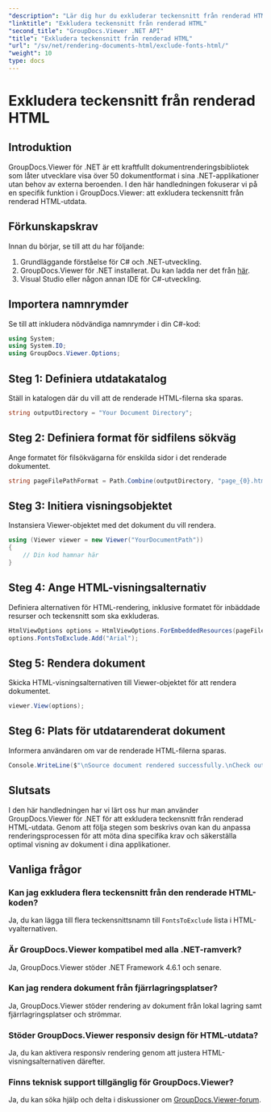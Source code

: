 ```yaml
---
"description": "Lär dig hur du exkluderar teckensnitt från renderad HTML med GroupDocs.Viewer för .NET. Följ den här steg-för-steg-guiden för sömlös dokumentvisning."
"linktitle": "Exkludera teckensnitt från renderad HTML"
"second_title": "GroupDocs.Viewer .NET API"
"title": "Exkludera teckensnitt från renderad HTML"
"url": "/sv/net/rendering-documents-html/exclude-fonts-html/"
"weight": 10
type: docs
---
```

# Exkludera teckensnitt från renderad HTML

## Introduktion
GroupDocs.Viewer för .NET är ett kraftfullt dokumentrenderingsbibliotek som låter utvecklare visa över 50 dokumentformat i sina .NET-applikationer utan behov av externa beroenden. I den här handledningen fokuserar vi på en specifik funktion i GroupDocs.Viewer: att exkludera teckensnitt från renderad HTML-utdata. 
## Förkunskapskrav
Innan du börjar, se till att du har följande:
1. Grundläggande förståelse för C# och .NET-utveckling.
2. GroupDocs.Viewer för .NET installerat. Du kan ladda ner det från [här](https://releases.groupdocs.com/viewer/net/).
3. Visual Studio eller någon annan IDE för C#-utveckling.

## Importera namnrymder
Se till att inkludera nödvändiga namnrymder i din C#-kod:
```csharp
using System;
using System.IO;
using GroupDocs.Viewer.Options;
```

## Steg 1: Definiera utdatakatalog
Ställ in katalogen där du vill att de renderade HTML-filerna ska sparas.
```csharp
string outputDirectory = "Your Document Directory";
```
## Steg 2: Definiera format för sidfilens sökväg
Ange formatet för filsökvägarna för enskilda sidor i det renderade dokumentet.
```csharp
string pageFilePathFormat = Path.Combine(outputDirectory, "page_{0}.html");
```
## Steg 3: Initiera visningsobjektet
Instansiera Viewer-objektet med det dokument du vill rendera.
```csharp
using (Viewer viewer = new Viewer("YourDocumentPath"))
{
    // Din kod hamnar här
}
```
## Steg 4: Ange HTML-visningsalternativ
Definiera alternativen för HTML-rendering, inklusive formatet för inbäddade resurser och teckensnitt som ska exkluderas.
```csharp
HtmlViewOptions options = HtmlViewOptions.ForEmbeddedResources(pageFilePathFormat);
options.FontsToExclude.Add("Arial");
```
## Steg 5: Rendera dokument
Skicka HTML-visningsalternativen till Viewer-objektet för att rendera dokumentet.
```csharp
viewer.View(options);
```
## Steg 6: Plats för utdatarenderat dokument
Informera användaren om var de renderade HTML-filerna sparas.
```csharp
Console.WriteLine($"\nSource document rendered successfully.\nCheck output in {outputDirectory}.");
```

## Slutsats
I den här handledningen har vi lärt oss hur man använder GroupDocs.Viewer för .NET för att exkludera teckensnitt från renderad HTML-utdata. Genom att följa stegen som beskrivs ovan kan du anpassa renderingsprocessen för att möta dina specifika krav och säkerställa optimal visning av dokument i dina applikationer.
## Vanliga frågor
### Kan jag exkludera flera teckensnitt från den renderade HTML-koden?
Ja, du kan lägga till flera teckensnittsnamn till `FontsToExclude` lista i HTML-vyalternativen.
### Är GroupDocs.Viewer kompatibel med alla .NET-ramverk?
Ja, GroupDocs.Viewer stöder .NET Framework 4.6.1 och senare.
### Kan jag rendera dokument från fjärrlagringsplatser?
Ja, GroupDocs.Viewer stöder rendering av dokument från lokal lagring samt fjärrlagringsplatser och strömmar.
### Stöder GroupDocs.Viewer responsiv design för HTML-utdata?
Ja, du kan aktivera responsiv rendering genom att justera HTML-visningsalternativen därefter.
### Finns teknisk support tillgänglig för GroupDocs.Viewer?
Ja, du kan söka hjälp och delta i diskussioner om [GroupDocs.Viewer-forum](https://forum.groupdocs.com/c/viewer/9).